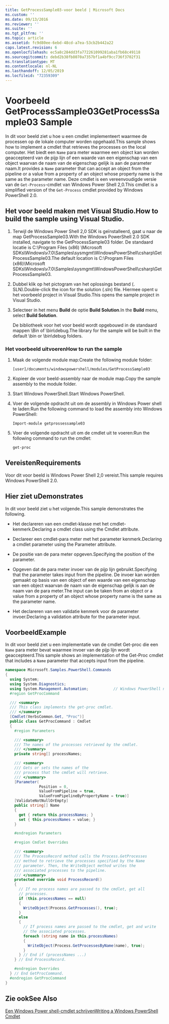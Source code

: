 ```yaml
---
title: GetProcessSample03-voor beeld | Microsoft Docs
ms.custom: ''
ms.date: 09/13/2016
ms.reviewer: ''
ms.suite: ''
ms.tgt_pltfrm: ''
ms.topic: article
ms.assetid: fc9d80ee-6ebd-48cd-a7ea-53cb2b442a22
caps.latest.revision: 6
ms.openlocfilehash: ec5a8c284dd3fa772261099281aba1fb68c49118
ms.sourcegitcommit: debd2b38fb8070a7357bf1a4bf9cc736f3702f31
ms.translationtype: MT
ms.contentlocale: nl-NL
ms.lasthandoff: 12/05/2019
ms.locfileid: "72359309"
---
```

# <a name="getprocesssample03-sample"></a><span data-ttu-id="964a5-102">Voorbeeld GetProcessSample03</span><span class="sxs-lookup"><span data-stu-id="964a5-102">GetProcessSample03 Sample</span></span>

<span data-ttu-id="964a5-103">In dit voor beeld ziet u hoe u een cmdlet implementeert waarmee de processen op de lokale computer worden opgehaald.</span><span class="sxs-lookup"><span data-stu-id="964a5-103">This sample shows how to implement a cmdlet that retrieves the processes on the local computer.</span></span> <span data-ttu-id="964a5-104">Het biedt een `Name` para meter waarmee een object kan worden geaccepteerd van de pijp lijn of een waarde van een eigenschap van een object waarvan de naam van de eigenschap gelijk is aan de parameter naam.</span><span class="sxs-lookup"><span data-stu-id="964a5-104">It provides a `Name` parameter that can accept an object from the pipeline or a value from a property of an object whose property name is the same as the parameter name.</span></span> <span data-ttu-id="964a5-105">Deze cmdlet is een vereenvoudigde versie van de `Get-Process`-cmdlet van Windows Power Shell 2,0.</span><span class="sxs-lookup"><span data-stu-id="964a5-105">This cmdlet is a simplified version of the `Get-Process` cmdlet provided by Windows PowerShell 2.0.</span></span>

## <a name="how-to-build-the-sample-using-visual-studio"></a><span data-ttu-id="964a5-106">Het voor beeld maken met Visual Studio.</span><span class="sxs-lookup"><span data-stu-id="964a5-106">How to build the sample using Visual Studio.</span></span>

1. <span data-ttu-id="964a5-107">Terwijl de Windows Power Shell 2,0 SDK is geïnstalleerd, gaat u naar de map GetProcessSample03.</span><span class="sxs-lookup"><span data-stu-id="964a5-107">With the Windows PowerShell 2.0 SDK installed, navigate to the GetProcessSample03 folder.</span></span> <span data-ttu-id="964a5-108">De standaard locatie is C:\Program Files (x86) \Microsoft SDKs\Windows\v7.0\Samples\sysmgmt\WindowsPowerShell\csharp\GetProcessSample03.</span><span class="sxs-lookup"><span data-stu-id="964a5-108">The default location is C:\Program Files (x86)\Microsoft SDKs\Windows\v7.0\Samples\sysmgmt\WindowsPowerShell\csharp\GetProcessSample03.</span></span>

2. <span data-ttu-id="964a5-109">Dubbel klik op het pictogram van het oplossings bestand (. SLN).</span><span class="sxs-lookup"><span data-stu-id="964a5-109">Double-click the icon for the solution (.sln) file.</span></span> <span data-ttu-id="964a5-110">Hiermee opent u het voorbeeld project in Visual Studio.</span><span class="sxs-lookup"><span data-stu-id="964a5-110">This opens the sample project in Visual Studio.</span></span>

3. <span data-ttu-id="964a5-111">Selecteer in het menu **Build** de optie **Build Solution**.</span><span class="sxs-lookup"><span data-stu-id="964a5-111">In the **Build** menu, select **Build Solution**.</span></span>

    <span data-ttu-id="964a5-112">De bibliotheek voor het voor beeld wordt opgebouwd in de standaard mappen \Bin of \bin\debug.</span><span class="sxs-lookup"><span data-stu-id="964a5-112">The library for the sample will be built in the default \bin or \bin\debug folders.</span></span>

### <a name="how-to-run-the-sample"></a><span data-ttu-id="964a5-113">Het voorbeeld uitvoeren</span><span class="sxs-lookup"><span data-stu-id="964a5-113">How to run the sample</span></span>

1. <span data-ttu-id="964a5-114">Maak de volgende module map:</span><span class="sxs-lookup"><span data-stu-id="964a5-114">Create the following module folder:</span></span>

    `[user]/documents/windowspowershell/modules/GetProcessSample03`

2. <span data-ttu-id="964a5-115">Kopieer de voor beeld-assembly naar de module map.</span><span class="sxs-lookup"><span data-stu-id="964a5-115">Copy the sample assembly to the module folder.</span></span>

3. <span data-ttu-id="964a5-116">Start Windows PowerShell.</span><span class="sxs-lookup"><span data-stu-id="964a5-116">Start Windows PowerShell.</span></span>

4. <span data-ttu-id="964a5-117">Voer de volgende opdracht uit om de assembly in Windows Power shell te laden:</span><span class="sxs-lookup"><span data-stu-id="964a5-117">Run the following command to load the assembly into Windows PowerShell:</span></span>

    `Import-module getprossessample03`

5. <span data-ttu-id="964a5-118">Voer de volgende opdracht uit om de cmdlet uit te voeren:</span><span class="sxs-lookup"><span data-stu-id="964a5-118">Run the following command to run the cmdlet:</span></span>

    `get-proc`

## <a name="requirements"></a><span data-ttu-id="964a5-119">Vereisten</span><span class="sxs-lookup"><span data-stu-id="964a5-119">Requirements</span></span>

<span data-ttu-id="964a5-120">Voor dit voor beeld is Windows Power Shell 2,0 vereist.</span><span class="sxs-lookup"><span data-stu-id="964a5-120">This sample requires Windows PowerShell 2.0.</span></span>

## <a name="demonstrates"></a><span data-ttu-id="964a5-121">Hier ziet u</span><span class="sxs-lookup"><span data-stu-id="964a5-121">Demonstrates</span></span>

<span data-ttu-id="964a5-122">In dit voor beeld ziet u het volgende.</span><span class="sxs-lookup"><span data-stu-id="964a5-122">This sample demonstrates the following.</span></span>

- <span data-ttu-id="964a5-123">Het declareren van een cmdlet-klasse met het cmdlet-kenmerk.</span><span class="sxs-lookup"><span data-stu-id="964a5-123">Declaring a cmdlet class using the Cmdlet attribute.</span></span>

- <span data-ttu-id="964a5-124">Declareer een cmdlet-para meter met het parameter kenmerk.</span><span class="sxs-lookup"><span data-stu-id="964a5-124">Declaring a cmdlet parameter using the Parameter attribute.</span></span>

- <span data-ttu-id="964a5-125">De positie van de para meter opgeven.</span><span class="sxs-lookup"><span data-stu-id="964a5-125">Specifying the position of the parameter.</span></span>

- <span data-ttu-id="964a5-126">Opgeven dat de para meter invoer van de pijp lijn gebruikt.</span><span class="sxs-lookup"><span data-stu-id="964a5-126">Specifying that the parameter takes input from the pipeline.</span></span> <span data-ttu-id="964a5-127">De invoer kan worden gemaakt op basis van een object of een waarde van een eigenschap van een object waarvan de naam van de eigenschap gelijk is aan de naam van de para meter.</span><span class="sxs-lookup"><span data-stu-id="964a5-127">The input can be taken from an object or a value from a property of an object whose property name is the same as the parameter name.</span></span>

- <span data-ttu-id="964a5-128">Het declareren van een validatie kenmerk voor de parameter invoer.</span><span class="sxs-lookup"><span data-stu-id="964a5-128">Declaring a validation attribute for the parameter input.</span></span>

## <a name="example"></a><span data-ttu-id="964a5-129">Voorbeeld</span><span class="sxs-lookup"><span data-stu-id="964a5-129">Example</span></span>

<span data-ttu-id="964a5-130">In dit voor beeld ziet u een implementatie van de cmdlet Get-proc die een `Name` para meter bevat waarmee invoer van de pijp lijn wordt geaccepteerd.</span><span class="sxs-lookup"><span data-stu-id="964a5-130">This sample shows an implementation of the Get-Proc cmdlet that includes a `Name` parameter that accepts input from the pipeline.</span></span>

```csharp
namespace Microsoft.Samples.PowerShell.Commands
{
  using System;
  using System.Diagnostics;
  using System.Management.Automation;           // Windows PowerShell namespace
  #region GetProcCommand

  /// <summary>
  /// This class implements the get-proc cmdlet.
  /// </summary>
  [Cmdlet(VerbsCommon.Get, "Proc")]
  public class GetProcCommand : Cmdlet
  {
    #region Parameters

    /// <summary>
    /// The names of the processes retrieved by the cmdlet.
    /// </summary>
    private string[] processNames;

    /// <summary>
    /// Gets or sets the names of the
    /// process that the cmdlet will retrieve.
    /// </summary>
    [Parameter(
               Position = 0,
               ValueFromPipeline = true,
               ValueFromPipelineByPropertyName = true)]
    [ValidateNotNullOrEmpty]
    public string[] Name
    {
      get { return this.processNames; }
      set { this.processNames = value; }
    }

    #endregion Parameters

    #region Cmdlet Overrides

    /// <summary>
    /// The ProcessRecord method calls the Process.GetProcesses
    /// method to retrieve the processes specified by the Name
    /// parameter. Then, the WriteObject method writes the
    /// associated processes to the pipeline.
    /// </summary>
    protected override void ProcessRecord()
    {
      // If no process names are passed to the cmdlet, get all
      // processes.
      if (this.processNames == null)
      {
        WriteObject(Process.GetProcesses(), true);
      }
      else
      {
        // If process names are passed to the cmdlet, get and write
        // the associated processes.
        foreach (string name in this.processNames)
        {
          WriteObject(Process.GetProcessesByName(name), true);
        }
      } // End if (processNames ...)
    } // End ProcessRecord.

    #endregion Overrides
  } // End GetProcCommand.
  #endregion GetProcCommand
}
```

## <a name="see-also"></a><span data-ttu-id="964a5-131">Zie ook</span><span class="sxs-lookup"><span data-stu-id="964a5-131">See Also</span></span>

[<span data-ttu-id="964a5-132">Een Windows Power shell-cmdlet schrijven</span><span class="sxs-lookup"><span data-stu-id="964a5-132">Writing a Windows PowerShell Cmdlet</span></span>](./writing-a-windows-powershell-cmdlet.md)
